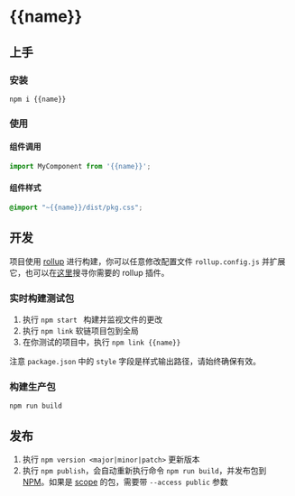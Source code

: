 # {{name}}

## 上手

### 安装

```shell
npm i {{name}}
```

### 使用

#### 组件调用

```js
import MyComponent from '{{name}}';
```

#### 组件样式

```scss
@import "~{{name}}/dist/pkg.css";
```

## 开发

项目使用 [rollup](https://www.rollupjs.org/guide/en/) 进行构建，你可以任意修改配置文件 `rollup.config.js` 并扩展它，也可以在[这里](https://github.com/rollup/awesome)搜寻你需要的 rollup 插件。

### 实时构建测试包

1. 执行 `npm start ` 构建并监视文件的更改
2. 执行 `npm link` 软链项目包到全局
3. 在你测试的项目中，执行 `npm link {{name}}`

注意 `package.json` 中的 `style` 字段是样式输出路径，请始终确保有效。

### 构建生产包

```
npm run build
```

## 发布

1. 执行 `npm version <major|minor|patch>` 更新版本
2. 执行 `npm publish`，会自动重新执行命令 `npm run build`，并发布包到 [NPM](https://www.npmjs.com/)。如果是 [scope](https://docs.npmjs.com/cli/publish.html) 的包，需要带 `--access public` 参数


